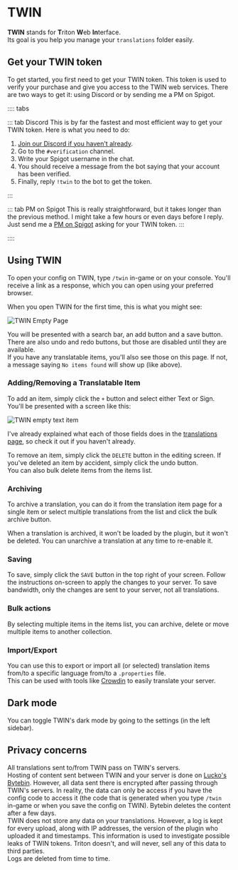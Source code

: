 # TWIN

**TWIN** stands for **T**​riton **W**​eb **In**​terface.  
Its goal is you help you manage your `translations` folder easily.

## Get your TWIN token

To get started, you first need to get your TWIN token.
This token is used to verify your purchase and give you access to the TWIN web services.
There are two ways to get it: using Discord or by sending me a PM on Spigot.

:::: tabs

::: tab Discord
This is by far the fastest and most efficient way to get your TWIN token. Here is what you need to do:

1. [Join our Discord if you haven't already](https://triton.rexcantor64.com/discord).
2. Go to the `#verification` channel.
3. Write your Spigot username in the chat.
4. You should receive a message from the bot saying that your account has been verified.
5. Finally, reply `!twin` to the bot to get the token.

:::

::: tab PM on Spigot
This is really straightforward, but it takes longer than the previous method. I might take a few hours or even days before I reply.  
Just send me a [PM on Spigot](https://www.spigotmc.org/members/rexcantor64.165436/) asking for your TWIN token.
:::

::::

## Using TWIN

To open your config on TWIN, type `/twin` in-game or on your console.
You'll receive a link as a response, which you can open using your preferred browser.

When you open TWIN for the first time, this is what you might see:

![TWIN Empty Page](./twin1.png)

You will be presented with a search bar, an add button and a save button. There are also undo and redo buttons, but those are disabled until they are available.  
If you have any translatable items, you'll also see those on this page. If not, a message saying `No items found` will show up (like above).

### Adding/Removing a Translatable Item

To add an item, simply click the `+` button and select either Text or Sign. You'll be presented with a screen like this:

![TWIN empty text item](./twin2.png)

I've already explained what each of those fields does in the
[translations page](./translations.md), so check it out if you haven't already.

To remove an item, simply click the `DELETE` button in the editing screen. If you've deleted an item by accident, simply click the undo button.  
You can also bulk delete items from the items list.

### Archiving

To archive a translation, you can do it from the translation item page for a single item
or select multiple translations from the list and click the bulk archive button.

When a translation is archived, it won't be loaded by the plugin, but it won't be deleted.
You can unarchive a translation at any time to re-enable it.

### Saving

To save, simply click the `SAVE` button in the top right of your screen. Follow the instructions on-screen to apply the changes to your server. To save bandwidth, only the changes are sent to your server, not all translations.

### Bulk actions

By selecting multiple items in the items list, you can archive,
delete or move multiple items to another collection.

### Import/Export

You can use this to export or import all (or selected) translation items from/to a specific
language from/to a `.properties` file.  
This can be used with tools like [Crowdin](httphttps://crowdin.com/) to easily translate your
server.

## Dark mode

You can toggle TWIN's dark mode by going to the settings (in the left sidebar).

## Privacy concerns

All translations sent to/from TWIN pass on TWIN's servers.  
Hosting of content sent between TWIN and your server
is done on [Lucko's Bytebin](https://bytebin.lucko.me/).
However, all data sent there is encrypted after passing through TWIN's servers.
In reality, the data can only be access if you have the config code to access it
(the code that is generated when you type `/twin` in-game or when you save
the config on TWIN). Bytebin deletes the content after a few days.  
TWIN does not store any data on your translations.
However, a log is kept for every upload, along with IP addresses, the version
of the plugin who uploaded it and timestamps. This information is used to
investigate possible leaks of TWIN tokens.
Triton doesn't, and will never, sell any of this data to third parties.  
Logs are deleted from time to time.
